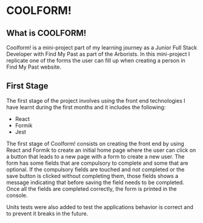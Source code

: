 # COOLFORM!

## What is COOLFORM!

Coolform! is a mini-project part of my learning journey as a Junior Full Stack Developer with Find My Past as part of the Arborists. In this mini-project I replicate one of the forms the user can fill up when creating a person in Find My Past website.
## First Stage

The first stage of the project involves using the front end technologies I have learnt during the first months and it includes the following:

- React
- Formik
- Jest

The first stage of Coolform! consists on creating the front end by using React and Formik to create an initial home page where the user can click on a button that leads to a new page with a form to create a new user. The form has some fields that are compulsory to complete and some that are optional. If the compulsory fields are touched and not completed or the save button is clicked without completing them, those fields shows a message indicating that before saving the field needs to be completed. Once all the fields are completed correctly, the form is printed in the console.

Units tests were also added to test the applications behavior is correct and to prevent it breaks in the future.